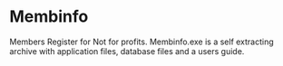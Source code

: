# Membinfo
Members Register for Not for profits.
Membinfo.exe is a self extracting archive with application files, database files and a users guide.
